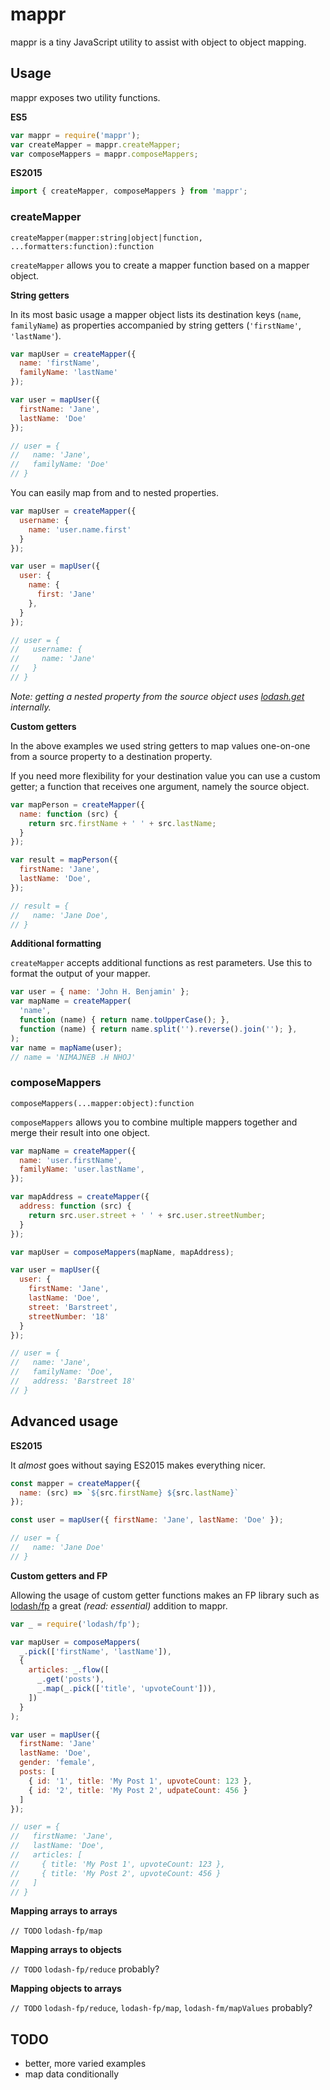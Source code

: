 # mappr

mappr is a tiny JavaScript utility to assist with object to object mapping.

## Usage

mappr exposes two utility functions.

**ES5**

```javascript
var mappr = require('mappr');
var createMapper = mappr.createMapper;
var composeMappers = mappr.composeMappers;
```

**ES2015**

```javascript
import { createMapper, composeMappers } from 'mappr';
```

### createMapper

```
createMapper(mapper:string|object|function, ...formatters:function):function
```

`createMapper` allows you to create a mapper function based on a mapper object.

**String getters**

In its most basic usage a mapper object lists its destination keys (`name`, `familyName`) as properties accompanied by string getters (`'firstName'`, `'lastName'`).

```javascript
var mapUser = createMapper({
  name: 'firstName',
  familyName: 'lastName'
});

var user = mapUser({
  firstName: 'Jane',
  lastName: 'Doe'
});

// user = {
//   name: 'Jane',
//   familyName: 'Doe'
// }
```

You can easily map from and to nested properties.

```javascript
var mapUser = createMapper({
  username: {
    name: 'user.name.first'
  }
});

var user = mapUser({
  user: {
    name: {
      first: 'Jane'
    },
  }
});

// user = {
//   username: {
//     name: 'Jane'
//   }
// }
```

*Note: getting a nested property from the source object uses [lodash.get](https://lodash.com/docs#get) internally.*

**Custom getters**

In the above examples we used string getters to map values one-on-one from a source property to a destination property.

If you need more flexibility for your destination value you can use a custom getter; a function that receives one argument, namely the source object.

```javascript
var mapPerson = createMapper({
  name: function (src) {
    return src.firstName + ' ' + src.lastName;
  }
});

var result = mapPerson({
  firstName: 'Jane',
  lastName: 'Doe',
});

// result = {
//   name: 'Jane Doe',
// }
```

**Additional formatting**

`createMapper` accepts additional functions as rest parameters. Use this to format the output of your mapper.

```javascript
var user = { name: 'John H. Benjamin' };
var mapName = createMapper(
  'name',
  function (name) { return name.toUpperCase(); },
  function (name) { return name.split('').reverse().join(''); },
);
var name = mapName(user);
// name = 'NIMAJNEB .H NHOJ'
```

### composeMappers

```
composeMappers(...mapper:object):function
```

`composeMappers` allows you to combine multiple mappers together and merge their result into one object.

```javascript
var mapName = createMapper({
  name: 'user.firstName',
  familyName: 'user.lastName',
});

var mapAddress = createMapper({
  address: function (src) {
    return src.user.street + ' ' + src.user.streetNumber;
  }
});

var mapUser = composeMappers(mapName, mapAddress);

var user = mapUser({
  user: {
    firstName: 'Jane',
    lastName: 'Doe',
    street: 'Barstreet',
    streetNumber: '18'
  }
});

// user = {
//   name: 'Jane',
//   familyName: 'Doe',
//   address: 'Barstreet 18'
// }
```

## Advanced usage

**ES2015**

It *almost* goes without saying ES2015 makes everything nicer.

```javascript
const mapper = createMapper({
  name: (src) => `${src.firstName} ${src.lastName}`
});

const user = mapUser({ firstName: 'Jane', lastName: 'Doe' });

// user = {
//   name: 'Jane Doe'
// }
```

**Custom getters and FP**

Allowing the usage of custom getter functions makes an FP library such as [lodash/fp](https://github.com/lodash/lodash/wiki/FP-Guide) a great *(read: essential)* addition to mappr.

```javascript
var _ = require('lodash/fp');

var mapUser = composeMappers(
  _.pick(['firstName', 'lastName']),
  {
    articles: _.flow([
      _.get('posts'),
      _.map(_.pick(['title', 'upvoteCount'])),
    ])
  }
);

var user = mapUser({
  firstName: 'Jane'
  lastName: 'Doe',
  gender: 'female',
  posts: [
    { id: '1', title: 'My Post 1', upvoteCount: 123 },
    { id: '2', title: 'My Post 2', udpateCount: 456 }
  ]
});

// user = {
//   firstName: 'Jane',
//   lastName: 'Doe',
//   articles: [
//     { title: 'My Post 1', upvoteCount: 123 },
//     { title: 'My Post 2', upvoteCount: 456 }
//   ]
// }
```

**Mapping arrays to arrays**

`// TODO` `lodash-fp/map`

**Mapping arrays to objects**

`// TODO` `lodash-fp/reduce` probably?

**Mapping objects to arrays**

`// TODO` `lodash-fp/reduce`, `lodash-fp/map`, `lodash-fm/mapValues` probably?

## TODO

* better, more varied examples
* map data conditionally
